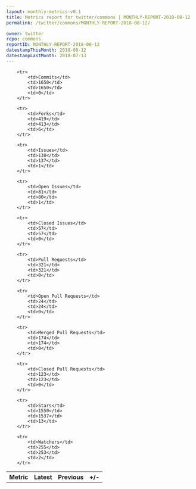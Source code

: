 ```yaml
---
layout: monthly-metrics-v0.1
title: Metrics report for twitter/commons | MONTHLY-REPORT-2018-08-12 | 2018-08-12
permalink: /twitter/commons/MONTHLY-REPORT-2018-08-12/

owner: twitter
repo: commons
reportID: MONTHLY-REPORT-2018-08-12
datestampThisMonth: 2018-08-12
datestampLastMonth: 2018-07-13
---
```



<table style="width: 100%;">
    <tr>
        <th>Metric</th>
        <th>Latest</th>
        <th>Previous</th>
        <th>+/-</th>
    </tr>

        <tr>
            <td>Commits</td>
            <td>1650</td>
            <td>1650</td>
            <td>0</td>
        </tr>
        
        <tr>
            <td>Forks</td>
            <td>419</td>
            <td>413</td>
            <td>6</td>
        </tr>
        
        <tr>
            <td>Issues</td>
            <td>138</td>
            <td>137</td>
            <td>1</td>
        </tr>
        
        <tr>
            <td>Open Issues</td>
            <td>81</td>
            <td>80</td>
            <td>1</td>
        </tr>
        
        <tr>
            <td>Closed Issues</td>
            <td>57</td>
            <td>57</td>
            <td>0</td>
        </tr>
        
        <tr>
            <td>Pull Requests</td>
            <td>321</td>
            <td>321</td>
            <td>0</td>
        </tr>
        
        <tr>
            <td>Open Pull Requests</td>
            <td>24</td>
            <td>24</td>
            <td>0</td>
        </tr>
        
        <tr>
            <td>Merged Pull Requests</td>
            <td>174</td>
            <td>174</td>
            <td>0</td>
        </tr>
        
        <tr>
            <td>Closed Pull Requests</td>
            <td>123</td>
            <td>123</td>
            <td>0</td>
        </tr>
        
        <tr>
            <td>Stars</td>
            <td>1550</td>
            <td>1537</td>
            <td>13</td>
        </tr>
        
        <tr>
            <td>Watchers</td>
            <td>255</td>
            <td>253</td>
            <td>2</td>
        </tr>
        
</table>
